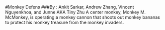 #Monkey Defens
###By : Ankit Sarkar, Andrew Zhang, Vincent Nguyenkhoa, and Junne AKA Tiny Zhu
A center monkey, Monkey M. McMonkey, is operating a monkey cannon that shoots out monkey bananas to protect his monkey treasure from the monkey invaders.

